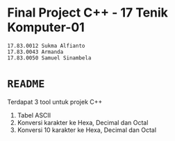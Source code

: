 # Final Project C++ - 17 Tenik Komputer-01
```
17.83.0012 Sukma Alfianto
17.83.0043 Armanda
17.83.0050 Samuel Sinambela

```

# `README`
Terdapat 3 tool untuk projek C++
1. Tabel ASCII
2. Konversi karakter ke Hexa, Decimal dan Octal
2. Konversi 10 karakter ke Hexa, Decimal dan Octal

